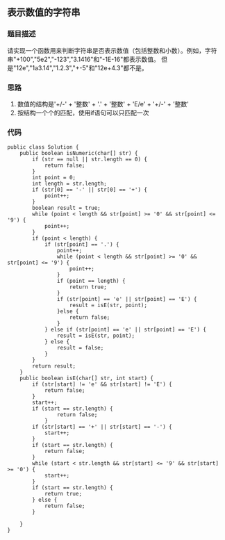 ## 表示数值的字符串

### 题目描述
请实现一个函数用来判断字符串是否表示数值（包括整数和小数）。例如，字符串"+100","5e2","-123","3.1416"和"-1E-16"都表示数值。 但是"12e","1a3.14","1.2.3","+-5"和"12e+4.3"都不是。

### 思路
1. 数值的结构是'+/-' + '整数' + '.' + '整数' + 'E/e' + '+/-' + '整数'
2. 按结构一个个的匹配，使用if语句可以只匹配一次

### 代码
    public class Solution {
        public boolean isNumeric(char[] str) {
            if (str == null || str.length == 0) {
                return false;
            }
            int point = 0;
            int length = str.length;
            if (str[0] == '-' || str[0] == '+') {
                point++;
            }
            boolean result = true;
            while (point < length && str[point] >= '0' && str[point] <= '9') {
                point++;
            }
            if (point < length) {
                if (str[point] == '.') {
                    point++;
                    while (point < length && str[point] >= '0' && str[point] <= '9') {
                        point++;
                    }
                    if (point == length) {
                        return true;
                    }
                    if (str[point] == 'e' || str[point] == 'E') {
                        result = isE(str, point);
                    }else {
    	                return false;
    	            }
                } else if (str[point] == 'e' || str[point] == 'E') {
                    result = isE(str, point);
                } else {
                    result = false;
                }
            }
            return result;
        }
        public boolean isE(char[] str, int start) {
            if (str[start] != 'e' && str[start] != 'E') {
                return false;
            }
            start++;
            if (start == str.length) {
    	        	return false;
    	        }
            if (str[start] == '+' || str[start] == '-') {
                start++;
            }
            if (start == str.length) {
                return false;
            }
            while (start < str.length && str[start] <= '9' && str[start] >= '0') {
                start++;
            }
            if (start == str.length) {
                return true;
            } else {
                return false;
            }
    
        }
    }
